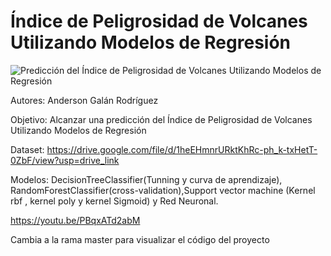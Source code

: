 # Índice de Peligrosidad de Volcanes Utilizando Modelos de Regresión
![Predicción del Índice de Peligrosidad de Volcanes Utilizando Modelos de Regresión](https://github.com/devandergr/Project-IA/assets/87502522/749296c8-9013-426b-a895-4624555c5f24)

Autores: Anderson Galán Rodríguez

Objetivo: Alcanzar una predicción del Índice de Peligrosidad de Volcanes Utilizando Modelos de Regresión

Dataset: https://drive.google.com/file/d/1heEHmnrURktKhRc-ph_k-txHetT-0ZbF/view?usp=drive_link

Modelos: DecisionTreeClassifier(Tunning y curva de aprendizaje), RandomForestClassifier(cross-validation),Support vector machine (Kernel rbf , kernel poly y kernel Sigmoid) y Red Neuronal.

https://youtu.be/PBqxATd2abM

Cambia a la rama master para visualizar el código del proyecto

